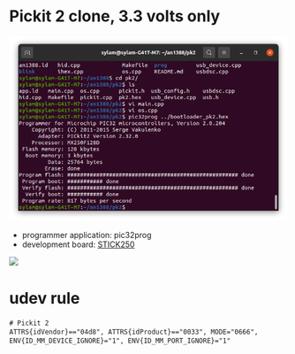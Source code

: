 # Pickit 2 clone, 3.3 volts only
![](https://github.com/dgtie/dgtie.github.io/blob/main/pk2.png?raw=true)
- programmer application: pic32prog
- development board: [STICK250](https://lamsworkshop.blogspot.com/2023/01/stick250-pic32mx250f128d-experiment.html)

![](https://blogger.googleusercontent.com/img/b/R29vZ2xl/AVvXsEhVIuT3C0-lhgrR2kOnv1O7wgonlwH7WAipyoY_wCIvZt8i6TwSRL1mn-vF0JERCa3GLuwmxFus5kegwttRMdlRZcjDRPzHh-tDQjY_ykTlgmJQYV7XPG3O1YpYbtYN4wfl3-9EZdXS3CbG3dvzMZhsNn1dgEx2FlSlJAGuRDgxKI-Xad8t22gcGvYz/s320/pickit2.png)
# udev rule
```
# Pickit 2
ATTRS{idVendor}=="04d8", ATTRS{idProduct}=="0033", MODE="0666", ENV{ID_MM_DEVICE_IGNORE}="1", ENV{ID_MM_PORT_IGNORE}="1"
```

